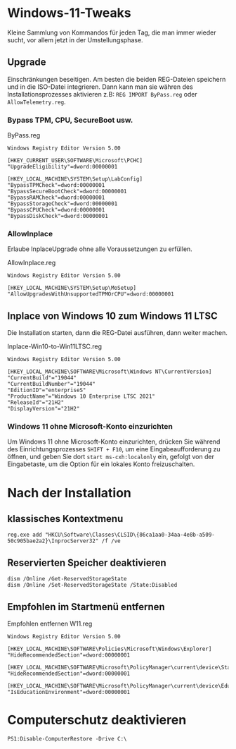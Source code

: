 # Windows-11-Tweaks
Kleine Sammlung von Kommandos für jeden Tag, die man immer wieder sucht, vor allem jetzt in der Umstellungsphase.

## Upgrade
Einschränkungen beseitigen. Am besten die beiden REG-Dateien speichern und in die ISO-Datei integrieren. Dann kann man sie währen des Installationsprozesses aktivieren z.B: `REG IMPORT ByPass.reg` oder `AllowTelemetry.reg`.

### Bypass TPM, CPU, SecureBoot usw.
ByPass.reg
```
Windows Registry Editor Version 5.00

[HKEY_CURRENT_USER\SOFTWARE\Microsoft\PCHC]
"UpgradeEligibility"=dword:00000001

[HKEY_LOCAL_MACHINE\SYSTEM\Setup\LabConfig]
"BypassTPMCheck"=dword:00000001
"BypassSecureBootCheck"=dword:00000001
"BypassRAMCheck"=dword:00000001
"BypassStorageCheck"=dword:00000001
"BypassCPUCheck"=dword:00000001
"BypassDiskCheck"=dword:00000001
```

### AllowInplace
Erlaube InplaceUpgrade ohne alle Voraussetzungen zu erfüllen.

AllowInplace.reg
```
Windows Registry Editor Version 5.00

[HKEY_LOCAL_MACHINE\SYSTEM\Setup\MoSetup]
"AllowUpgradesWithUnsupportedTPMOrCPU"=dword:00000001
```

## Inplace von Windows 10 zum Windows 11 LTSC
Die Installation starten, dann die REG-Datei ausführen, dann weiter machen.

Inplace-Win10-to-Win11LTSC.reg
```
Windows Registry Editor Version 5.00

[HKEY_LOCAL_MACHINE\SOFTWARE\Microsoft\Windows NT\CurrentVersion]
"CurrentBuild"="19044"
"CurrentBuildNumber"="19044"
"EditionID"="enterpriseS"
"ProductName"="Windows 10 Enterprise LTSC 2021"
"ReleaseId"="21H2"
"DisplayVersion"="21H2"
```

### Windows 11 ohne Microsoft-Konto einzurichten
Um Windows 11 ohne Microsoft-Konto einzurichten, drücken Sie während des Einrichtungsprozesses
`SHIFT + F10`, um eine Eingabeaufforderung zu öffnen, und geben Sie dort `start ms-cxh:localonly` ein, gefolgt von der Eingabetaste, um die Option für ein lokales Konto freizuschalten. 

# Nach der Installation
## klassisches Kontextmenu
```
reg.exe add "HKCU\Software\Classes\CLSID\{86ca1aa0-34aa-4e8b-a509-50c905bae2a2}\InprocServer32" /f /ve
```

## Reservierten Speicher deaktivieren

```
dism /Online /Get-ReservedStorageState 
dism /Online /Set-ReservedStorageState /State:Disabled
```

## Empfohlen im Startmenü entfernen

Empfohlen entfernen W11.reg
```
Windows Registry Editor Version 5.00

[HKEY_LOCAL_MACHINE\SOFTWARE\Policies\Microsoft\Windows\Explorer]
"HideRecommendedSection"=dword:00000001

[HKEY_LOCAL_MACHINE\SOFTWARE\Microsoft\PolicyManager\current\device\Start]
"HideRecommendedSection"=dword:00000001

[HKEY_LOCAL_MACHINE\SOFTWARE\Microsoft\PolicyManager\current\device\Education]
"IsEducationEnvironment"=dword:00000001
```

# Computerschutz deaktivieren #
`PS1:Disable-ComputerRestore -Drive C:\`
